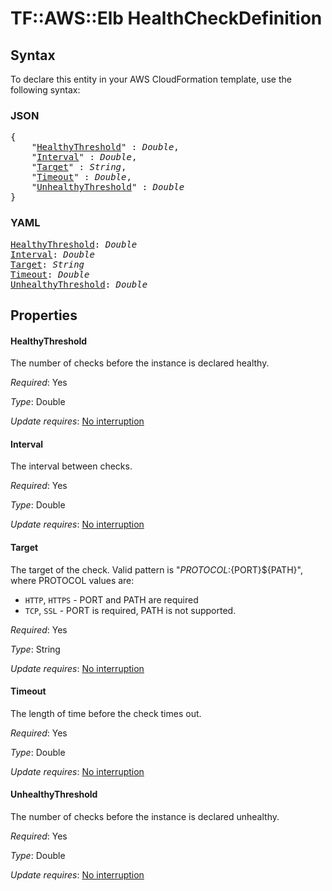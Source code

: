# TF::AWS::Elb HealthCheckDefinition

## Syntax

To declare this entity in your AWS CloudFormation template, use the following syntax:

### JSON

<pre>
{
    "<a href="#healthythreshold" title="HealthyThreshold">HealthyThreshold</a>" : <i>Double</i>,
    "<a href="#interval" title="Interval">Interval</a>" : <i>Double</i>,
    "<a href="#target" title="Target">Target</a>" : <i>String</i>,
    "<a href="#timeout" title="Timeout">Timeout</a>" : <i>Double</i>,
    "<a href="#unhealthythreshold" title="UnhealthyThreshold">UnhealthyThreshold</a>" : <i>Double</i>
}
</pre>

### YAML

<pre>
<a href="#healthythreshold" title="HealthyThreshold">HealthyThreshold</a>: <i>Double</i>
<a href="#interval" title="Interval">Interval</a>: <i>Double</i>
<a href="#target" title="Target">Target</a>: <i>String</i>
<a href="#timeout" title="Timeout">Timeout</a>: <i>Double</i>
<a href="#unhealthythreshold" title="UnhealthyThreshold">UnhealthyThreshold</a>: <i>Double</i>
</pre>

## Properties

#### HealthyThreshold

The number of checks before the instance is declared healthy.

_Required_: Yes

_Type_: Double

_Update requires_: [No interruption](https://docs.aws.amazon.com/AWSCloudFormation/latest/UserGuide/using-cfn-updating-stacks-update-behaviors.html#update-no-interrupt)

#### Interval

The interval between checks.

_Required_: Yes

_Type_: Double

_Update requires_: [No interruption](https://docs.aws.amazon.com/AWSCloudFormation/latest/UserGuide/using-cfn-updating-stacks-update-behaviors.html#update-no-interrupt)

#### Target

The target of the check. Valid pattern is "${PROTOCOL}:${PORT}${PATH}", where PROTOCOL
values are:
* `HTTP`, `HTTPS` - PORT and PATH are required
* `TCP`, `SSL` - PORT is required, PATH is not supported.

_Required_: Yes

_Type_: String

_Update requires_: [No interruption](https://docs.aws.amazon.com/AWSCloudFormation/latest/UserGuide/using-cfn-updating-stacks-update-behaviors.html#update-no-interrupt)

#### Timeout

The length of time before the check times out.

_Required_: Yes

_Type_: Double

_Update requires_: [No interruption](https://docs.aws.amazon.com/AWSCloudFormation/latest/UserGuide/using-cfn-updating-stacks-update-behaviors.html#update-no-interrupt)

#### UnhealthyThreshold

The number of checks before the instance is declared unhealthy.

_Required_: Yes

_Type_: Double

_Update requires_: [No interruption](https://docs.aws.amazon.com/AWSCloudFormation/latest/UserGuide/using-cfn-updating-stacks-update-behaviors.html#update-no-interrupt)

